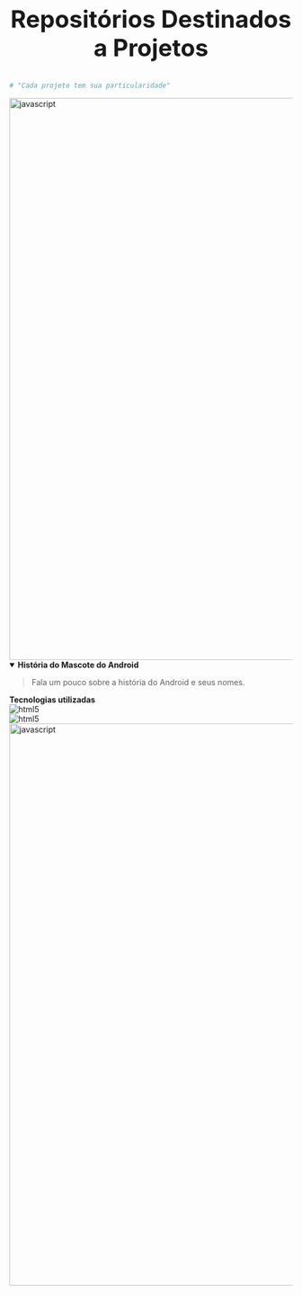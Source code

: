 
# <summary align="center"><b><h2>Repositórios Destinados a Projetos</h2></b></summary>

````python
# "Cada projeto tem sua particularidade"
````
<img align="center" src="https://user-images.githubusercontent.com/73097560/115834477-dbab4500-a447-11eb-908a-139a6edaec5c.gif" alt="javascript" width="1000"/>  
<details open="">

<summary><b> História do Mascote do Android</b></summary>

>Fala um pouco sobre a história do Android e seus nomes.
<summary><b>Tecnologias utilizadas</b></summary>
	<img align="center" alt="html5"src="https://img.shields.io/badge/HTML5-E34F26?style=for-the-badge&logo=html5&logoColor=white"/> 
    <br>
    <img align="center" alt="html5"src="https://img.shields.io/badge/CSS-239120?&style=for-the-badge&logo=css3&logoColor=white"/>  


<img align="center" src="https://user-images.githubusercontent.com/73097560/115834477-dbab4500-a447-11eb-908a-139a6edaec5c.gif" alt="javascript" width="1000"/>	
